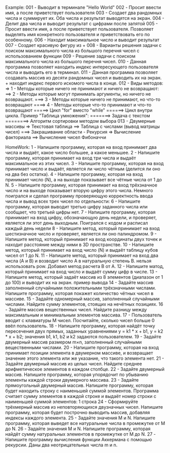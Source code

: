 Example:
001 - Выводит в терминале "Hello World"
002 - Просит ввести имя, а после приветствует пользователя
003 - Создает два рандомных числа и суммирует их. Оба числа и результат выводятся на экран.
004 - Делит два числа и выводит результат с цифрами после запятой
005 - Просит ввести имя, а после приветствует пользователя. Позволяет выделять имя конкретного пользователя и приветствовать его по особенному.
006 - Находит максимальное число и выводит результат
007 - Создает красивую фигуру из +
008 - Варианты решения задачи с поиском максимального числа из большого перечня чисел с использованием функции
009 - Решение задачи с поиском максимального числа из большого перечня чисел.
010 - Данная программа позволяет находить индекс интересующего пользователя числа и выводить его в терминал.
011 - Данная программа позволяет создавать массив из десяти рандомных чисел и выводить их на экран. + находит индекс первого искомого числа в конце.
012 - Виды методов:
    => 1 - Методы которые ничего не принимают и ничего не возвращают:
    ==> 2 - Методы которые могут принимать аргументы, но ничего не возвращают.
    ===> 3 - Методы которые ничего не принимают, но что-то возвращают
    ====> 4 - Методы которые что-то принимают и что-то возвращают
    =====> Цикл "for" вместо "while"
    ======> Цикл внутри цикла. Пример "Таблица умножения":
    =======> Задача с текстом
    ========> Алгоритм сортировки методом выбора
013 - Двумерные массивы
    => Текстовая таблица
    ==> Таблица с числами (вывод матрицы чисел)
    ===> Закрашивание области
    - Рекурсия
    => Вычисление факториала
    ==> Вычисление чисел Фибоначчи


HomeWork:
1 - Напишите программу, которая на вход принимает два числа и выдаёт, какое число большее, а какое меньшее.
2 - Напишите программу, которая принимает на вход три числа и выдаёт максимальное из этих чисел.
3 - Напишите программу, которая на вход принимает число и выдаёт, является ли число чётным (делится ли оно на два без остатка).
4 - Напишите программу, которая на вход принимает число (N), а на выходе показывает все чётные числа от 1 до N.
5 - Напишите программу, которая принимает на вход трёхзначное число и на выходе показывает вторую цифру этого числа.
   Немного поигрался и сделал программу проверяющую корректность ввода числа и вывод всех трех чисел по отдельности:
6 - Напишите программу, которая выводит третью цифру заданного числа или сообщает, что третьей цифры нет.
7 - Напишите программу, которая принимает на вход цифру, обозначающую день недели, и проверяет, является ли этот день выходным.
   Поигрался с кодом и расписал каждый день недели
8 - Напишите метод, который принимает на вход шестизначное число и проверяет, является ли оно палиндромом.
9 - Напишите метод, который принимает на вход координаты двух точек и находит расстояние между ними в 3D пространстве.
10 - Напишите метод, который принимает на вход число (N) и выдаёт таблицу кубов чисел от 1 до N.
11 - Напишите метод, который принимает на вход два числа (A и B) и возводит число A в натуральную степень B. нельзя использовать pow.
   Добавил метод расчета В от А.
12 - Напишите матод, который принимает на вход число и выдаёт сумму цифр в числе.
13 - Напишите метод, который задаёт массив из 8 элементов (диапазон от 1 до 100) и выводит их на экран.
пример вывода
14 - Задайте массив заполненный случайными положительными трёхзначными числами. Напишите программу, которая покажет количество чётных чисел в массиве.
15 - Задайте одномерный массив, заполненный случайными числами. Найдите сумму элементов, стоящих на нечётных позициях.
16 - Задайте массив вещественных чисел. Найдите разницу между максимальным и минимальным элементов массива.
17 - Пользователь вводит с клавиатуры M чисел. Посчитайте, сколько чисел больше 0 ввёл пользователь.
18 - Напишите программу, которая найдёт точку пересечения двух прямых, заданных уравнениями y = k1 * x + b1, y = k2 * x + b2; значения b1, k1, b2 и k2 задаются пользователем.
19 - Задайте двумерный массив размером m×n, заполненный случайными вещественными числами.
20 - Напишите программу, которая на вход принимает позиции элемента в двумерном массиве, и возвращает значение этого элемента или же указание, что такого элемента нет.
21 - Задайте двумерный массив из целых чисел. Найдите среднее арифметическое элементов в каждом столбце.
22 - Задайте двумерный массив. Напишите программу, которая упорядочит по убыванию элементы каждой строки двумерного массива.
23 - Задайте прямоугольный двумерный массив. Напишите программу, которая будет находить строку с наименьшей суммой элементов.
     Программа считает сумму элементов в каждой строке и выдаёт номер строки с наименьшей суммой элементов: 1 строка
24 - Сформируйте трёхмерный массив из неповторяющихся двузначных чисел. Напишите программу, которая будет построчно выводить массив, добавляя индексы каждого элемента.
25 - Задайте значения M и N. Напишите программу, которая выведет все натуральные числа в промежутке от M до N.
26 - Задайте значения M и N. Напишите программу, которая найдёт сумму натуральных элементов в промежутке от M до N.
27 - Напишите программу вычисления функции Аккермана с помощью рекурсии. Даны два неотрицательных числа m и n.